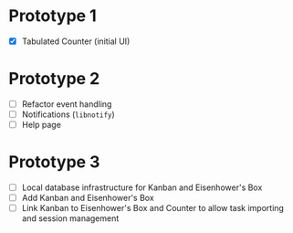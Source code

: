 # Prototype 1

- [x] Tabulated Counter (initial UI)

# Prototype 2

- [ ] Refactor event handling
- [ ] Notifications (`libnotify`)
- [ ] Help page

# Prototype 3

- [ ] Local database infrastructure for Kanban and Eisenhower's Box
- [ ] Add Kanban and Eisenhower's Box
- [ ] Link Kanban to Eisenhower's Box and Counter to allow task importing and session management
